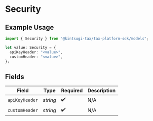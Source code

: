 # Security

## Example Usage

```typescript
import { Security } from "@kintsugi-tax/tax-platform-sdk/models";

let value: Security = {
  apiKeyHeader: "<value>",
  customHeader: "<value>",
};
```

## Fields

| Field              | Type               | Required           | Description        |
| ------------------ | ------------------ | ------------------ | ------------------ |
| `apiKeyHeader`     | *string*           | :heavy_check_mark: | N/A                |
| `customHeader`     | *string*           | :heavy_check_mark: | N/A                |